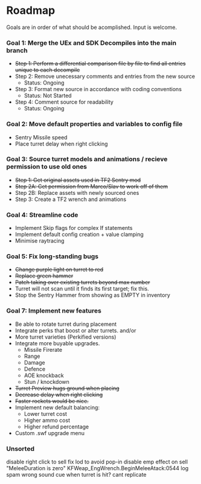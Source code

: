 # Roadmap
Goals are in order of what should be acomplished. Input is welcome.


### Goal 1: Merge the UEx and SDK Decompiles into the main branch
- ~~Step 1: Perform a differential comparison file by file to find all entries unique to each decompile~~
- Step 2: Remove unecessary comments and entries from the new source
  - Status: Ongoing
- Step 3: Format new source in accordance with coding conventions
  - Status: Not Started
- Step 4: Comment source for readability
  - Status: Ongoing


### Goal 2: Move default properties and variables to config file
- Sentry Missile speed
- Place turret delay when right clicking


### Goal 3: Source turret models and animations / recieve permission to use old ones
- ~~Step 1: Get original assets used in TF2 Sentry mod~~
- ~~Step 2A: Get permission from Marco/Slav to work off of them~~
- Step 2B: Replace assets with newly sourced ones
- Step 3: Create a TF2 wrench and animations


### Goal 4: Streamline code
- Implement Skip flags for complex If statements
- Implement default config creation + value clamping
- Minimise raytracing


### Goal 5: Fix long-standing bugs
- ~~Change purple light on turret to red~~
- ~~Replace green hammer~~
- ~~Patch taking over existing turrets beyond max number~~
- Turret will not scan until it finds its first target; fix this.
- Stop the Sentry Hammer from showing as EMPTY in inventory


### Goal 7: Implement new features
- Be able to rotate turret during placement
- Integrate perks that boost or alter turrets.
and/or
- More turret varieties (Perkified versions)
- Integrate more buyable upgrades.
  - Missile Firerate
  - Range
  - Damage
  - Defence
  - AOE knockback
  - Stun / knockdown
- ~~Turret Preview hugs ground when placing~~
- ~~Decrease delay when right clicking~~
- ~~Faster rockets would be nice.~~
- Implement new default balancing:
  - Lower turret cost
  - Higher ammo cost
  - Higher refund percentage
- Custom .swf upgrade menu

### Unsorted
disable right click to sell
fix lod to avoid pop-in
disable emp effect on sell
"MeleeDuration is zero" KFWeap_EngWrench.BeginMeleeAtack:0544 log spam
wrong sound cue when turret is hit? cant replicate